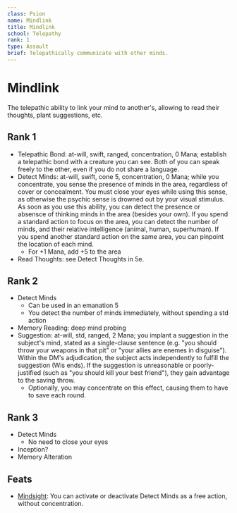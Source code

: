 ```yaml
---
class: Psion
name: Mindlink
title: Mindlink
school: Telepathy
rank: 1
type: Assault
brief: Telepathically communicate with other minds.
---
```


# Mindlink

The telepathic ability to link your mind to another's, allowing to read their thoughts, plant suggestions, etc.


## Rank 1
- Telepathic Bond: at-will, swift, ranged, concentration, 0 Mana; establish a telepathic bond with a creature you can see. Both of you can speak freely to the other, even if you do not share a language.
- Detect Minds: at-will, swift, cone 5, concentration, 0 Mana; while you concentrate, you sense the presence of minds in the area, regardless of cover or concealment. You must close your eyes while using this sense, as otherwise the psychic sense is drowned out by your visual stimulus. As soon as you use this ability, you can detect the presence or absensce of thinking minds in the area (besides your own). If you spend a standard action to focus on the area, you can detect the number of minds, and their relative intelligence (animal, human, superhuman). If you spend another standard action on the same area, you can pinpoint the location of each mind.
  - For +1 Mana, add +5 to the area
- Read Thoughts: see Detect Thoughts in 5e.


## Rank 2
- Detect Minds
  - Can be used in an emanation 5
  - You detect the number of minds immediately, without spending a std action
- Memory Reading: deep mind probing
- Suggestion: at-will, std, ranged, 2 Mana; you implant a suggestion in the subject's mind, stated as a single-clause sentence (e.g. "you should throw your weapons in that pit" or "your allies are enemes in disguise"). Within the DM's adjudication, the subject acts independently to fulfill the suggestion (Wis ends). If the suggestion is unreasonable or poorly-justified (such as "you should kill your best friend"), they gain advantage to the saving throw.
  - Optionally, you may concentrate on this effect, causing them to have to save each round.


## Rank 3
- Detect Minds
  - No need to close your eyes
- Inception?
- Memory Alteration




## Feats
- [Mindsight](#): You can activate or deactivate Detect Minds as a free action, without concentration.